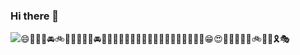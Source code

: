 ### Hi there 👋

<!--
**trongtuanit/trongtuanit** is a ✨ _special_ ✨ repository because its `README.md` (this file) appears on your GitHub profile.
<img src="https://picsum.photos/200" width="256"/>
Here are some ideas to get you started:

- 🔭 I’m currently working on ...
- 🌱 I’m currently learning ...
- 👯 I’m looking to collaborate on ...
- 🤔 I’m looking for help with ...
- 💬 Ask me about ...
- 📫 How to reach me: ...
- 😄 Pronouns: ...
- ⚡ Fun fact: ...
-->
<img src="https://picsum.photos/300"/>😄🚕🚙🚙🚘🚲🚈🚅🚄🦽🚛🚘🚃🚡🤶👼👼👼👼👨‍🦳🧓🧓👩‍🦱👨‍🦱🤶👼💕😁😍🌀🌀🌀🌀🚞🚲🚌🎇🎗🎭
